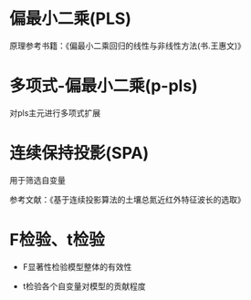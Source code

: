 # 偏最小二乘(PLS)
原理参考书籍：《偏最小二乘回归的线性与非线性方法(书.王惠文)》

# 多项式-偏最小二乘(p-pls)
对pls主元进行多项式扩展

# 连续保持投影(SPA)
用于筛选自变量

参考文献：《基于连续投影算法的土壤总氮近红外特征波长的选取》

# F检验、t检验
- F显著性检验模型整体的有效性

- t检验各个自变量对模型的贡献程度



